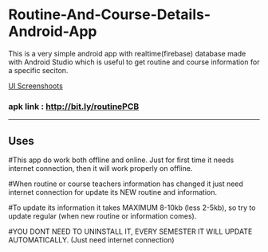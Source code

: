 # Routine-And-Course-Details-Android-App
This is a very simple android app with realtime(firebase) database made with Android Studio which is useful to get routine and course information for a specific seciton.  

[UI Screenshoots](https://hrahman1777.github.io/Routine-And-Course-Details-Android-App/)

### apk link : http://bit.ly/routinePCB

<hr>

## Uses
#This app do work both offline and online. Just for first time it needs internet connection, then it will work properly on offline.

#When routine or course teachers information has changed it just need internet connection for update its NEW routine and information.

#To update its information it takes MAXIMUM 8-10kb (less 2-5kb), so try to update regular (when new routine or information comes).

#YOU DONT NEED TO UNINSTALL IT, EVERY SEMESTER IT WILL UPDATE AUTOMATICALLY. (Just need internet connection)
